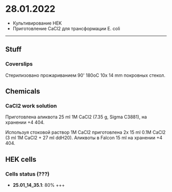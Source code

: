 28.01.2022
==========

- Культивирование HEK
- Приготовление CaCl2 для трансформации E. coli

---

## Stuff
### Coverslips
Стерилизовано прожариванием 90' 180oC 10x 14 mm покровных стекол.

## Chemicals
### CaCl2 work solution
Приготовлена аликвота 25 ml 1M CaCl2 (7.35 g, Sigma C3881), на хранении +4 404.

Используя стоковой раствор 1M CaCl2 приготовлена 2x 15 ml 0.1M CaCl2 (3 ml 1M CaCl2 + 27 ml ddH20). Аликвоты в Falcon 15 ml на хранении +4 404.

## HEK cells
### Cells status (???)
- **25.01_14_35.1**: 80% +++